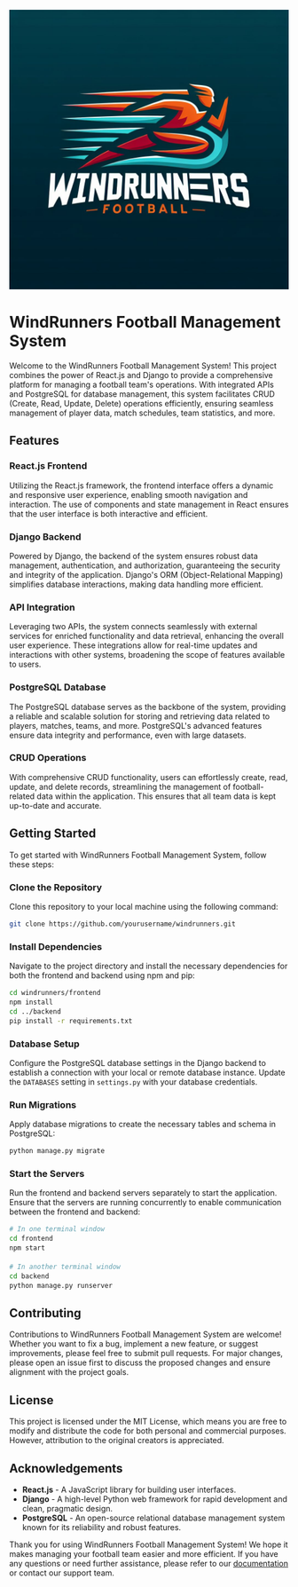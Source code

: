
![alt text](image.png)


# WindRunners Football Management System

Welcome to the WindRunners Football Management System! This project combines the power of React.js and Django to provide a comprehensive platform for managing a football team's operations. With integrated APIs and PostgreSQL for database management, this system facilitates CRUD (Create, Read, Update, Delete) operations efficiently, ensuring seamless management of player data, match schedules, team statistics, and more.

## Features

### React.js Frontend
Utilizing the React.js framework, the frontend interface offers a dynamic and responsive user experience, enabling smooth navigation and interaction. The use of components and state management in React ensures that the user interface is both interactive and efficient.

### Django Backend
Powered by Django, the backend of the system ensures robust data management, authentication, and authorization, guaranteeing the security and integrity of the application. Django's ORM (Object-Relational Mapping) simplifies database interactions, making data handling more efficient.

### API Integration
Leveraging two APIs, the system connects seamlessly with external services for enriched functionality and data retrieval, enhancing the overall user experience. These integrations allow for real-time updates and interactions with other systems, broadening the scope of features available to users.

### PostgreSQL Database
The PostgreSQL database serves as the backbone of the system, providing a reliable and scalable solution for storing and retrieving data related to players, matches, teams, and more. PostgreSQL's advanced features ensure data integrity and performance, even with large datasets.

### CRUD Operations
With comprehensive CRUD functionality, users can effortlessly create, read, update, and delete records, streamlining the management of football-related data within the application. This ensures that all team data is kept up-to-date and accurate.

## Getting Started

To get started with WindRunners Football Management System, follow these steps:

### Clone the Repository
Clone this repository to your local machine using the following command:
```bash
git clone https://github.com/yourusername/windrunners.git
```

### Install Dependencies
Navigate to the project directory and install the necessary dependencies for both the frontend and backend using npm and pip:
```bash
cd windrunners/frontend
npm install
cd ../backend
pip install -r requirements.txt
```

### Database Setup
Configure the PostgreSQL database settings in the Django backend to establish a connection with your local or remote database instance. Update the `DATABASES` setting in `settings.py` with your database credentials.

### Run Migrations
Apply database migrations to create the necessary tables and schema in PostgreSQL:
```bash
python manage.py migrate
```

### Start the Servers
Run the frontend and backend servers separately to start the application. Ensure that the servers are running concurrently to enable communication between the frontend and backend:
```bash
# In one terminal window
cd frontend
npm start

# In another terminal window
cd backend
python manage.py runserver
```

## Contributing

Contributions to WindRunners Football Management System are welcome! Whether you want to fix a bug, implement a new feature, or suggest improvements, please feel free to submit pull requests. For major changes, please open an issue first to discuss the proposed changes and ensure alignment with the project goals.

## License

This project is licensed under the MIT License, which means you are free to modify and distribute the code for both personal and commercial purposes. However, attribution to the original creators is appreciated.

## Acknowledgements

- **React.js** - A JavaScript library for building user interfaces.
- **Django** - A high-level Python web framework for rapid development and clean, pragmatic design.
- **PostgreSQL** - An open-source relational database management system known for its reliability and robust features.

Thank you for using WindRunners Football Management System! We hope it makes managing your football team easier and more efficient. If you have any questions or need further assistance, please refer to our [documentation](#) or contact our support team.


